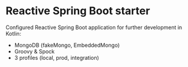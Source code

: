# Reactive Spring Boot starter
Configured Reactive Spring Boot application for further development in Kotlin:
- MongoDB (fakeMongo, EmbeddedMongo)
- Groovy & Spock
- 3 profiles (local, prod, integration)
